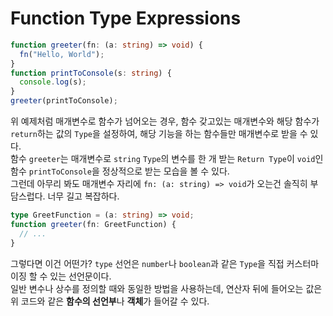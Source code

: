 # Function Type Expressions
```typescript
function greeter(fn: (a: string) => void) {
  fn("Hello, World");
}
function printToConsole(s: string) {
  console.log(s);
} 
greeter(printToConsole);
```
위 예제처럼 매개변수로 함수가 넘어오는 경우, 함수 갖고있는 매개변수와 해당 함수가 ```return```하는 값의 ```Type```을 설정하여, 해당 기능을 하는 함수들만 매개변수로 받을 수 있다.  
함수 ```greeter```는 매개변수로 ```string``` ```Type```의 변수를 한 개 받는 ```Return Type```이 ```void```인 함수 ```printToConsole```을 정상적으로 받는 모습을 볼 수 있다.  
그런데 아무리 봐도 매개변수 자리에 ```fn: (a: string) => void```가 오는건 솔직히 부담스럽다. 너무 길고 복잡하다.
```typescript
type GreetFunction = (a: string) => void;
function greeter(fn: GreetFunction) {
  // ...
}
```
그렇다면 이건 어떤가? ```type``` 선언은 ```number```나 ```boolean```과 같은 ```Type```을 직접 커스터마이징 할 수 있는 선언문이다.  
일반 변수나 상수를 정의할 때와 동일한 방법을 사용하는데, 연산자 뒤에 들어오는 값은 위 코드와 같은 **함수의 선언부**나 **객체**가 들어갈 수 있다.